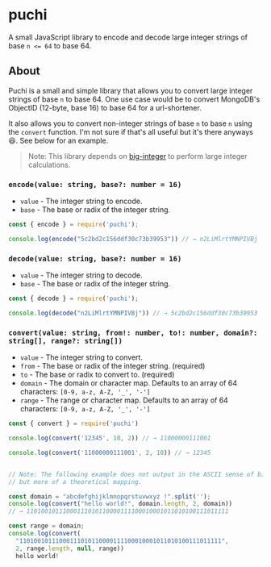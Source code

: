 # puchi
A small JavaScript library to encode and decode large integer strings of base `n <= 64` to base 64.


## About

Puchi is a small and simple library that allows you to convert large integer strings of base `n` to base 64. One use case would be to convert MongoDB's ObjectID (12-byte, base 16) to base 64 for a url-shortener.

It also allows you to convert non-integer strings of base `n` to base `n` using the `convert` function.
I'm not sure if that's all useful but it's there anyways :satisfied:. See below for an example.

> Note: This library depends on [big-integer](https://github.com/peterolson/BigInteger.js) to perform large integer calculations.

### `encode(value: string, base?: number = 16)`

* `value` - The integer string to encode.
* `base`  - The base or radix of the integer string.

```js
const { encode } = require('puchi');

console.log(encode("5c2bd2c156ddf30c73b39953")) // → n2LiMlrtYMNPIVBj
```

### `decode(value: string, base?: number = 16)`

* `value` - The integer string to decode.
* `base`  - The base or radix of the integer string.


```js
const { decode } = require('puchi');

console.log(decode("n2LiMlrtYMNPIVBj")) // → 5c2bd2c156ddf30c73b39953
```

### `convert(value: string, from!: number, to!: number, domain?: string[], range?: string[])`

* `value`  - The integer string to convert.
* `from`   - The base or radix of the integer string. (required)
* `to`     - The base or radix to convert to. (required)
* `domain` - The domain or character map. Defaults to an array of 64 characters: `[0-9, a-z, A-Z, '_', '-']`
* `range`  - The range or character map. Defaults to an array of 64 characters: `[0-9, a-z, A-Z, '_', '-']`

```js
const { convert } = require('puchi')

console.log(convert('12345', 10, 2)) // → 11000000111001

console.log(convert('11000000111001', 2, 10)) // → 12345


// Note: The following example does not output in the ASCII sense of binary
// but more of a theoretical mapping.

const domain = "abcdefghijklmnopqrstuvwxyz !".split('');
console.log(convert("hello world!", domain.length, 2, domain)) 
// → 11010010111000111010110000111100010001011010100111011111

const range = domain;
console.log(convert(
  "11010010111000111010110000111100010001011010100111011111",
  2, range.length, null, range))
  hello world!
```
